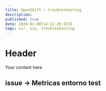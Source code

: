 ```yaml
---
title: OpenShift → troubleshooting
description: 
published: true
date: 2020-01-08T14:21:20.937Z
tags: vir, ocp, troubleshooting
---
```


# Header
Your content here

## issue → Metricas entorno test

